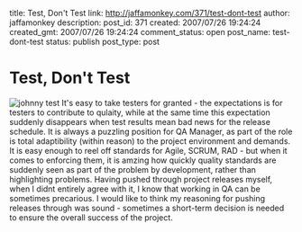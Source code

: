 title: Test, Don't Test
link: http://jaffamonkey.com/371/test-dont-test
author: jaffamonkey
description: 
post_id: 371
created: 2007/07/26 19:24:24
created_gmt: 2007/07/26 19:24:24
comment_status: open
post_name: test-dont-test
status: publish
post_type: post

# Test, Don't Test

![johnny test](http://www.jaffamonkey.co.uk/images/johnnytest.jpg) It's easy to take testers for granted - the expectations is for testers to contribute to qulaity, while at the same time this expectation suddenly disappears when test results mean bad news for the release schedule. It is always a puzzling position for QA Manager, as part of the role is total adaptibility (within reason) to the project environment and demands. It is easy enough to reel off standards for Agile, SCRUM, RAD - but when it comes to enforcing them, it is amzing how quickly quality standards are suddenly seen as part of the problem by development, rather than highlighting problems. Having pushed through project releases myself, when I didnt entirely agree with it, I know that working in QA can be sometimes precarious. I would like to think my reasoning for pushing releases through was sound - sometimes a short-term decision is needed to ensure the overall success of the project.